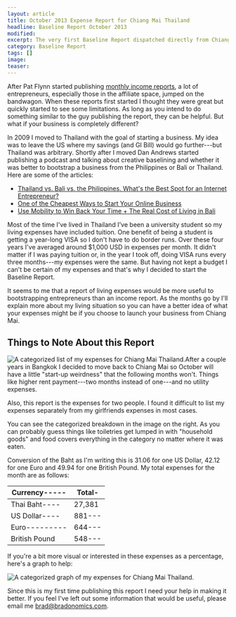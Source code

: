 ```yaml
---
layout: article
title: October 2013 Expense Report for Chiang Mai Thailand
headline: Baseline Report October 2013
modified:
excerpt: The very first Baseline Report dispatched directly from Chiang Mai Thailand.
category: Baseline Report
tags: []
image:
teaser:
---
```


After Pat Flynn started publishing [monthly income reports](http://www.smartpassiveincome.com/tag/monthly-income-report/), a lot of entrepreneurs, especially those in the affiliate space, jumped on the bandwagon. When these reports first started I thought they were great but quickly started to see some limitations. As long as you intend to do something similar to the guy publishing the report, they can be helpful. But what if your business is completely different?

In 2009 I moved to Thailand with the goal of starting a business. My idea was to leave the US where my savings (and GI Bill) would go further---but Thailand was arbitrary. Shortly after I moved Dan Andrews started publishing a podcast and talking about creative baselining and whether it was better to bootstrap a business from the Philippines or Bali or Thailand. Here are some of the articles:

*   [Thailand vs. Bali vs. the Philippines. What's the Best Spot for an Internet Entrepreneur?](http://www.tropicalmba.com/thailand-vs-bali-vs-philippines/)
*   [One of the Cheapest Ways to Start Your Online Business](http://www.tropicalmba.com/for-the-bold-one-of-the-cheapest-ways-to-start-your-online-business/)
*   [Use Mobility to Win Back Your Time + The Real Cost of Living in Bali](http://www.tropicalmba.com/cost-of-living-in-bali/)

Most of the time I've lived in Thailand I've been a university student so my living expenses have included tuition. One benefit of being a student is getting a year-long VISA so I don't have to do border runs. Over these four years I've averaged around $1,000 USD in expenses per month. It didn't matter if I was paying tuition or, in the year I took off, doing VISA runs every three months---my expenses were the same. But having not kept a budget I can't be certain of my expenses and that's why I decided to start the Baseline Report.

It seems to me that a report of living expenses would be more useful to bootstrapping entrepreneurs than an income report. As the months go by I'll explain more about my living situation so you can have a better idea of what your expenses might be if you choose to launch your business from Chiang Mai.

## Things to Note About this Report

![A categorized list of my expenses for Chiang Mai Thailand.](http://bradonomics.com/baseline-report-october-2013/Chiang-Mai-Spending-Category-List-Oct-2013.jpg "Categorized List of Expenses")After a couple years in Bangkok I decided to move back to Chiang Mai so October will have a little "start-up weirdness" that the following months won't. Things like higher rent payment---two months instead of one---and no utility expenses.

Also, this report is the expenses for two people. I found it difficult to list my expenses separately from my girlfriends expenses in most cases.

You can see the categorized breakdown in the image on the right. As you can probably guess things like toiletries get lumped in with "household goods" and food covers everything in the category no matter where it was eaten.

Conversion of the Baht as I'm writing this is 31.06 for one US Dollar, 42.12 for one Euro and 49.94 for one British Pound. My total expenses for the month are as follows:

|Currency-----|Total-|
|-------------|------|
|Thai Baht----|27,381|
|US Dollar----|881---|
|Euro---------|644---|
|British Pound|548---|

If you're a bit more visual or interested in these expenses as a percentage, here's a graph to help:

![A categorized graph of my expenses for Chiang Mai Thailand.](http://bradonomics.com/baseline-report-october-2013/Chiang-Mai-Spending-Graph-Oct-2013.jpg "Categorized Graph of Expenses for Chiang Mai")

Since this is my first time publishing this report I need your help in making it better. If you feel I've left out some information that would be useful, please email me brad@bradonomics.com.